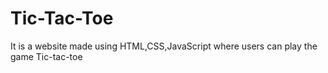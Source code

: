 # Tic-Tac-Toe
It is a website made using HTML,CSS,JavaScript where users can play the game Tic-tac-toe

